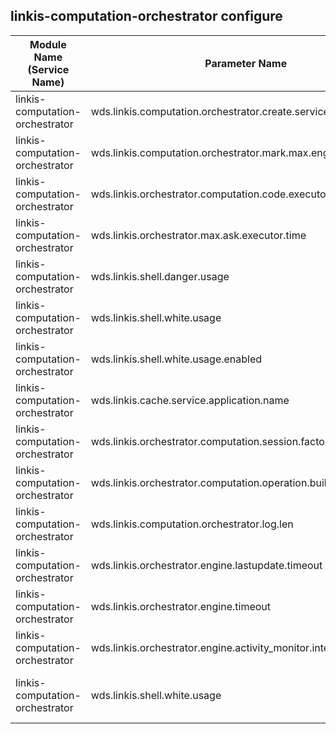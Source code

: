 ## linkis-computation-orchestrator configure


| Module Name (Service Name) | Parameter Name | Default Value | Description |Used|
| -------- | -------- | ----- |----- |  -----   |
|linkis-computation-orchestrator|wds.linkis.computation.orchestrator.create.service |dss|orchestrator.create.service|
|linkis-computation-orchestrator|wds.linkis.computation.orchestrator.mark.max.engine|3 |orchestrator.mark.max.engine|
|linkis-computation-orchestrator|wds.linkis.orchestrator.computation.code.executor.manager.class|    |orchestrator.computation.code.executor.manager.class|
|linkis-computation-orchestrator|wds.linkis.orchestrator.max.ask.executor.time| 10m  |orchestrator.max.ask.executor.time|
|linkis-computation-orchestrator|wds.linkis.shell.danger.usage|rm,sh,find,kill,python,for,source,hdfs,hadoop,spark-sql,spark-submit,pyspark,spark-shell,hive,yarn |danger.usage|
|linkis-computation-orchestrator|wds.linkis.shell.white.usage|sqoop,cd,ll,ls,echo,cat,tree,diff,who,grep,whoami,set,pwd,cut,file,head,less,if,while| shell.white.usage |
|linkis-computation-orchestrator|wds.linkis.shell.white.usage.enabled|false| white.usage.enabled|
|linkis-computation-orchestrator|wds.linkis.cache.service.application.name| linkis-ps-publicservice |service.application.nam|
|linkis-computation-orchestrator|wds.linkis.orchestrator.computation.session.factory.class|  | orchestrator.computation.session.factory.class|
|linkis-computation-orchestrator|wds.linkis.orchestrator.computation.operation.builder.class|    |orchestrator.computation.operation.builder.class|
|linkis-computation-orchestrator|wds.linkis.computation.orchestrator.log.len|100|orchestrator.log.len|
|linkis-computation-orchestrator|wds.linkis.orchestrator.engine.lastupdate.timeout|5s| orchestrator.engine.lastupdate.timeout |
|linkis-computation-orchestrator|wds.linkis.orchestrator.engine.timeout| 10s| orchestrator.engine.timeout|
|linkis-computation-orchestrator|wds.linkis.orchestrator.engine.activity_monitor.interval|10s| orchestrator.engine.activity_monitor.interval||
|linkis-computation-orchestrator|wds.linkis.shell.white.usage|cd,ls| orchestrator.engine.activity_monitor.interval|The shell whitelist configuration has expired|
 


